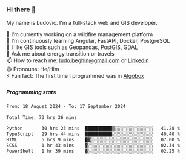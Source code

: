 ### Hi there 👋

My name is Ludovic. I'm a full-stack web and GIS developer.

 🔭 I’m currently working on a wildfire management platform<br/>
 🌱 I’m continuously learning Angular, FastAPI, Docker, PostgreSQL<br/>
 👯 I like GIS tools such as Geopandas, PostGIS, GDAL<br/>
 💬 Ask me about energy transition or travels<br/>
 📫 How to reach me: ludo.beghin@gmail.com or [Linkedin](https://www.linkedin.com/in/ludovic-beghin/)<br/>
 😄 Pronouns: He/Him<br/>
 ⚡ Fun fact: The first time I programmed was in [Algobox](https://fr.wikipedia.org/wiki/Algobox)<br/>

##### Programming stats
<!--START_SECTION:waka-->

```txt
From: 18 August 2024 - To: 17 September 2024

Total Time: 73 hrs 36 mins

Python       30 hrs 23 mins  ██████████▒░░░░░░░░░░░░░░   41.28 %
TypeScript   29 hrs 44 mins  ██████████░░░░░░░░░░░░░░░   40.40 %
HTML         5 hrs 9 mins    █▓░░░░░░░░░░░░░░░░░░░░░░░   07.00 %
SCSS         1 hr 43 mins    ▓░░░░░░░░░░░░░░░░░░░░░░░░   02.34 %
PowerShell   1 hr 39 mins    ▓░░░░░░░░░░░░░░░░░░░░░░░░   02.25 %
```

<!--END_SECTION:waka-->
